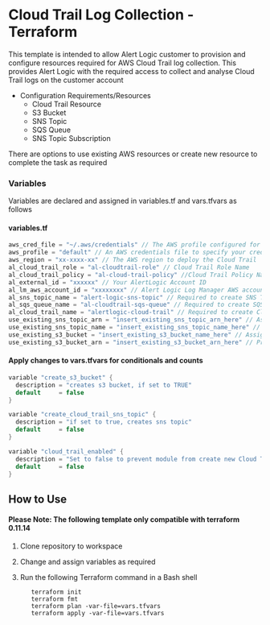 # Cloud Trail Log Collection - Terraform

This template is intended to allow Alert Logic customer to provision and configure resources required for AWS Cloud Trail log collection. This provides Alert Logic with the required access to collect and analyse Cloud Trail logs on the customer account

* Configuration Requirements/Resources
    - Cloud Trail Resource
    - S3 Bucket
    - SNS Topic
    - SQS Queue
    - SNS Topic Subscription

There are options to use existing AWS resources or create new resource to complete the task as required

### Variables

Variables are declared and assigned in variables.tf and vars.tfvars as follows

#### variables.tf

```h
aws_cred_file = "~/.aws/credentials" // The AWS profile configured for credentialse
aws_profile = "default" // An AWS credentials file to specify your credentials
aws_region = "xx-xxxx-xx" // The AWS region to deploy the Cloud Trail
al_cloud_trail_role = "al-cloudtrail-role" // Cloud Trail Role Name
al_cloud_trail_policy = "al-cloud-trail-policy" //Cloud Trail Policy Name
al_external_id = "xxxxxx" // Your AlertLogic Account ID
al_lm_aws_account_id = "xxxxxxxx" // Alert Logic Log Manager AWS accound ID
al_sns_topic_name = "alert-logic-sns-topic" // Required to create SNS Topic, please ignore if you intend use an existing Topic
al_sqs_queue_name = "al-cloudtrail-sqs-queue" // Required to create SQS queue, please ignore if you intend use an existing SQS Queue
al_cloud_trail_name = "alertlogic-cloud-trail" // Required to create Cloud trail
use_existing_sns_topic_arn = "insert_existing_sns_topic_arn_here" // Assign value if you intend to use existing SNS Topic Role ARN
use_existing_sns_topic_name = "insert_existing_sns_topic_name_here" // Assign value if you intend to use existing SNS Topic
use_existing_s3_bucket = "insert_existing_s3_bucket_name_here" // Assign value if you intend to use existing s3 use_existing
use_existing_s3_bucket_arn = "insert_existing_s3_bucket_arn_here" // Provide Role ARN for existing s3 bucket
```
#### Apply changes to vars.tfvars for conditionals and counts

```h
variable "create_s3_bucket" {
  description = "creates s3 bucket, if set to TRUE"
  default     = false
}

variable "create_cloud_trail_sns_topic" {
  description = "if set to true, creates sns topic"
  default     = false
}

variable "cloud_trail_enabled" {
  description = "Set to false to prevent module from create new Cloud Trail resource"
  default     = false
}
```

## How to Use
#### Please Note: The following template only compatible with terraform 0.11.14
1. Clone repository to workspace
2. Change and assign variables as required
3. Run the following Terraform command in a Bash shell

   ```
      terraform init
      terraform fmt
      terraform plan -var-file=vars.tfvars
      terraform apply -var-file=vars.tfvars
   ```
